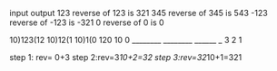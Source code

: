 input      output
123       reverse of 123 is 321
345       reverse of 345 is 543
-123      reverse of -123 is -321
0         reverse of 0 is 0

   10)123(12       10)12(1           10)1(0
      120              10                0
    ________        ________        ______
    _
      3                 2                1
      

step 1: rev= 0+3
step 2:rev=3*10+2=32
step 3:rev=32*10+1=321

